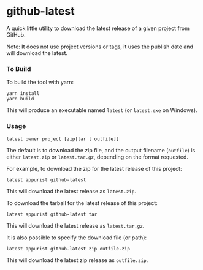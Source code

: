# github-latest
A quick little utility to download the latest release of a given project from GitHub.

Note: It does not use project versions or tags, it uses the publish date and will download the latest.

### To Build
To build the tool with yarn:
```
yarn install
yarn build
```
This will produce an executable named `latest` (or `latest.exe` on Windows).

### Usage
```
latest owner project [zip|tar [ outfile]]
```
The default is to download the zip file, and the output filename (`outfile`) is either `latest.zip` or `latest.tar.gz`, depending on the format requested.

For example, to download the zip for the latest release of this project:
```
latest appurist github-latest
```
This will download the latest release as `latest.zip`.

To download the tarball for the latest release of this project:
```
latest appurist github-latest tar
```
This will download the latest release as `latest.tar.gz`.

It is also possible to specify the download file (or path):
```
latest appurist github-latest zip outfile.zip
```
This will download the latest zip release as `outfile.zip`.
